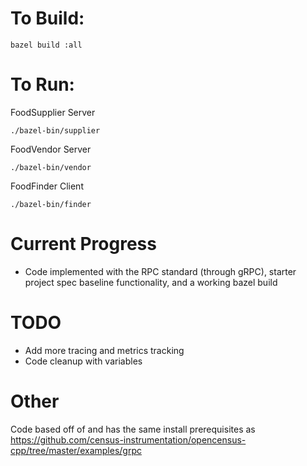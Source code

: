 # To Build:
`bazel build :all`

# To Run:
FoodSupplier Server

`./bazel-bin/supplier`

FoodVendor Server

`./bazel-bin/vendor`

FoodFinder Client

`./bazel-bin/finder`

# Current Progress
- Code implemented with the RPC standard (through gRPC), starter project spec baseline functionality, and a working bazel build

# TODO
- Add more tracing and metrics tracking
- Code cleanup with variables

# Other
Code based off of and has the same install prerequisites as https://github.com/census-instrumentation/opencensus-cpp/tree/master/examples/grpc
